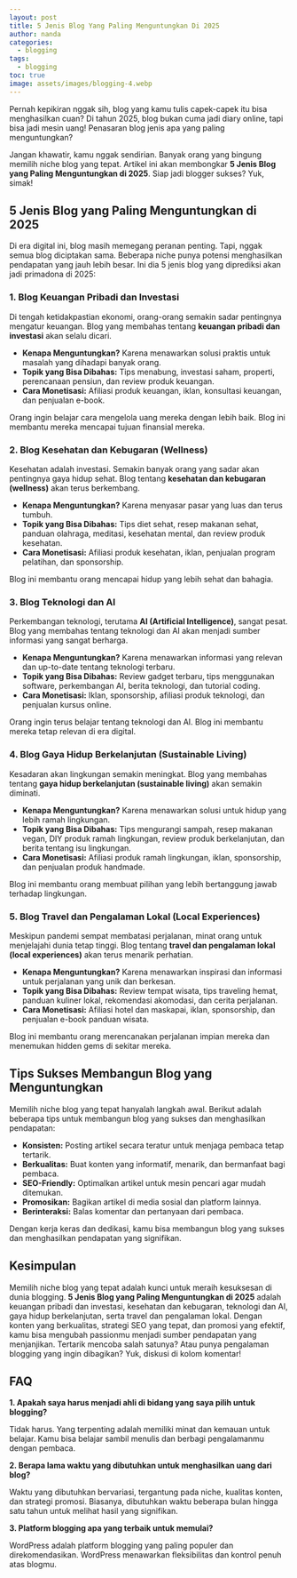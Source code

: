 ```yaml
---
layout: post
title: 5 Jenis Blog Yang Paling Menguntungkan Di 2025
author: nanda
categories:
  - blogging
tags:
  - blogging
toc: true
image: assets/images/blogging-4.webp
---
```



Pernah kepikiran nggak sih, blog yang kamu tulis capek-capek itu bisa menghasilkan cuan? Di tahun 2025, blog bukan cuma jadi diary online, tapi bisa jadi mesin uang! Penasaran blog jenis apa yang paling menguntungkan?

Jangan khawatir, kamu nggak sendirian. Banyak orang yang bingung memilih niche blog yang tepat. Artikel ini akan membongkar **5 Jenis Blog yang Paling Menguntungkan di 2025**. Siap jadi blogger sukses? Yuk, simak!

## 5 Jenis Blog yang Paling Menguntungkan di 2025

Di era digital ini, blog masih memegang peranan penting. Tapi, nggak semua blog diciptakan sama. Beberapa niche punya potensi menghasilkan pendapatan yang jauh lebih besar. Ini dia 5 jenis blog yang diprediksi akan jadi primadona di 2025:

### 1\. Blog Keuangan Pribadi dan Investasi

Di tengah ketidakpastian ekonomi, orang-orang semakin sadar pentingnya mengatur keuangan. Blog yang membahas tentang **keuangan pribadi dan investasi** akan selalu dicari.

- **Kenapa Menguntungkan?** Karena menawarkan solusi praktis untuk masalah yang dihadapi banyak orang.
- **Topik yang Bisa Dibahas:** Tips menabung, investasi saham, properti, perencanaan pensiun, dan review produk keuangan.
- **Cara Monetisasi:** Afiliasi produk keuangan, iklan, konsultasi keuangan, dan penjualan e-book.

Orang ingin belajar cara mengelola uang mereka dengan lebih baik. Blog ini membantu mereka mencapai tujuan finansial mereka.

### 2\. Blog Kesehatan dan Kebugaran (Wellness)

Kesehatan adalah investasi. Semakin banyak orang yang sadar akan pentingnya gaya hidup sehat. Blog tentang **kesehatan dan kebugaran (wellness)** akan terus berkembang.

- **Kenapa Menguntungkan?** Karena menyasar pasar yang luas dan terus tumbuh.
- **Topik yang Bisa Dibahas:** Tips diet sehat, resep makanan sehat, panduan olahraga, meditasi, kesehatan mental, dan review produk kesehatan.
- **Cara Monetisasi:** Afiliasi produk kesehatan, iklan, penjualan program pelatihan, dan sponsorship.

Blog ini membantu orang mencapai hidup yang lebih sehat dan bahagia.

### 3\. Blog Teknologi dan AI

Perkembangan teknologi, terutama **AI (Artificial Intelligence)**, sangat pesat. Blog yang membahas tentang teknologi dan AI akan menjadi sumber informasi yang sangat berharga.

- **Kenapa Menguntungkan?** Karena menawarkan informasi yang relevan dan up-to-date tentang teknologi terbaru.
- **Topik yang Bisa Dibahas:** Review gadget terbaru, tips menggunakan software, perkembangan AI, berita teknologi, dan tutorial coding.
- **Cara Monetisasi:** Iklan, sponsorship, afiliasi produk teknologi, dan penjualan kursus online.

Orang ingin terus belajar tentang teknologi dan AI. Blog ini membantu mereka tetap relevan di era digital.

### 4\. Blog Gaya Hidup Berkelanjutan (Sustainable Living)

Kesadaran akan lingkungan semakin meningkat. Blog yang membahas tentang **gaya hidup berkelanjutan (sustainable living)** akan semakin diminati.

- **Kenapa Menguntungkan?** Karena menawarkan solusi untuk hidup yang lebih ramah lingkungan.
- **Topik yang Bisa Dibahas:** Tips mengurangi sampah, resep makanan vegan, DIY produk ramah lingkungan, review produk berkelanjutan, dan berita tentang isu lingkungan.
- **Cara Monetisasi:** Afiliasi produk ramah lingkungan, iklan, sponsorship, dan penjualan produk handmade.

Blog ini membantu orang membuat pilihan yang lebih bertanggung jawab terhadap lingkungan.

### 5\. Blog Travel dan Pengalaman Lokal (Local Experiences)

Meskipun pandemi sempat membatasi perjalanan, minat orang untuk menjelajahi dunia tetap tinggi. Blog tentang **travel dan pengalaman lokal (local experiences)** akan terus menarik perhatian.

- **Kenapa Menguntungkan?** Karena menawarkan inspirasi dan informasi untuk perjalanan yang unik dan berkesan.
- **Topik yang Bisa Dibahas:** Review tempat wisata, tips traveling hemat, panduan kuliner lokal, rekomendasi akomodasi, dan cerita perjalanan.
- **Cara Monetisasi:** Afiliasi hotel dan maskapai, iklan, sponsorship, dan penjualan e-book panduan wisata.

Blog ini membantu orang merencanakan perjalanan impian mereka dan menemukan hidden gems di sekitar mereka.

## Tips Sukses Membangun Blog yang Menguntungkan

Memilih niche blog yang tepat hanyalah langkah awal. Berikut adalah beberapa tips untuk membangun blog yang sukses dan menghasilkan pendapatan:

- **Konsisten:** Posting artikel secara teratur untuk menjaga pembaca tetap tertarik.
- **Berkualitas:** Buat konten yang informatif, menarik, dan bermanfaat bagi pembaca.
- **SEO-Friendly:** Optimalkan artikel untuk mesin pencari agar mudah ditemukan.
- **Promosikan:** Bagikan artikel di media sosial dan platform lainnya.
- **Berinteraksi:** Balas komentar dan pertanyaan dari pembaca.

Dengan kerja keras dan dedikasi, kamu bisa membangun blog yang sukses dan menghasilkan pendapatan yang signifikan.

## Kesimpulan

Memilih niche blog yang tepat adalah kunci untuk meraih kesuksesan di dunia blogging. **5 Jenis Blog yang Paling Menguntungkan di 2025** adalah keuangan pribadi dan investasi, kesehatan dan kebugaran, teknologi dan AI, gaya hidup berkelanjutan, serta travel dan pengalaman lokal. Dengan konten yang berkualitas, strategi SEO yang tepat, dan promosi yang efektif, kamu bisa mengubah passionmu menjadi sumber pendapatan yang menjanjikan. Tertarik mencoba salah satunya? Atau punya pengalaman blogging yang ingin dibagikan? Yuk, diskusi di kolom komentar!

## FAQ

**1\. Apakah saya harus menjadi ahli di bidang yang saya pilih untuk blogging?**

Tidak harus. Yang terpenting adalah memiliki minat dan kemauan untuk belajar. Kamu bisa belajar sambil menulis dan berbagi pengalamanmu dengan pembaca.

**2\. Berapa lama waktu yang dibutuhkan untuk menghasilkan uang dari blog?**

Waktu yang dibutuhkan bervariasi, tergantung pada niche, kualitas konten, dan strategi promosi. Biasanya, dibutuhkan waktu beberapa bulan hingga satu tahun untuk melihat hasil yang signifikan.

**3\. Platform blogging apa yang terbaik untuk memulai?**

WordPress adalah platform blogging yang paling populer dan direkomendasikan. WordPress menawarkan fleksibilitas dan kontrol penuh atas blogmu.
